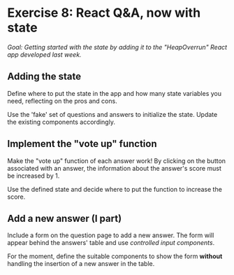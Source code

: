 # Exercise 8: React Q&A, now with state

_Goal: Getting started with the state by adding it to the "HeapOverrun" React app developed last week._

## Adding the state

Define where to put the state in the app and how many state variables you need, reflecting on the pros and cons. 

Use the 'fake' set of questions and answers to initialize the state. Update the existing components accordingly.

## Implement the "vote up" function

Make the "vote up" function of each answer work! By clicking on the button associated with an answer, the information about the answer's score must be increased by 1.

Use the defined state and decide where to put the function to increase the score.

## Add a new answer (I part)

Include a form on the question page to add a new answer. The form will appear behind the answers' table and use _controlled input components_. 

For the moment, define the suitable components to show the form **without** handling the insertion of a new answer in the table.

